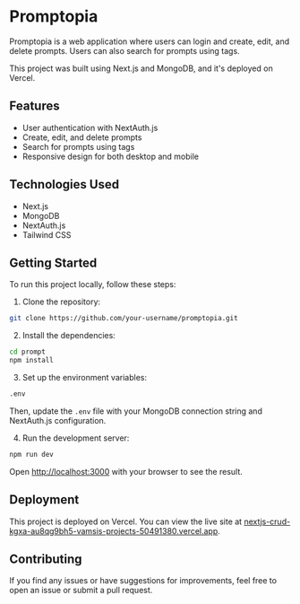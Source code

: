 
# Promptopia

Promptopia is a web application where users can login and create, edit, and delete prompts. Users can also search for prompts using tags.

This project was built using Next.js and MongoDB, and it's deployed on Vercel.

## Features

- User authentication with NextAuth.js
- Create, edit, and delete prompts
- Search for prompts using tags
- Responsive design for both desktop and mobile

## Technologies Used

- Next.js
- MongoDB
- NextAuth.js
- Tailwind CSS

## Getting Started

To run this project locally, follow these steps:

1. Clone the repository:

```bash
git clone https://github.com/your-username/promptopia.git
```

2. Install the dependencies:

```bash
cd prompt
npm install
```

3. Set up the environment variables:

```bash
.env
```

Then, update the `.env` file with your MongoDB connection string and NextAuth.js configuration.

4. Run the development server:

```bash
npm run dev
```

Open [http://localhost:3000](http://localhost:3000) with your browser to see the result.

## Deployment

This project is deployed on Vercel. You can view the live site at [nextjs-crud-kgxa-au8qg9bh5-vamsis-projects-50491380.vercel.app](nextjs-crud-kgxa-au8qg9bh5-vamsis-projects-50491380.vercel.app).

## Contributing

If you find any issues or have suggestions for improvements, feel free to open an issue or submit a pull request.

